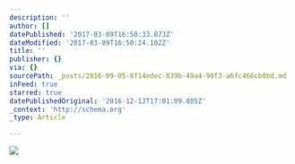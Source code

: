 ```yaml
---
description: ''
author: []
datePublished: '2017-03-09T16:50:33.873Z'
dateModified: '2017-03-09T16:50:24.102Z'
title: ''
publisher: {}
via: {}
sourcePath: _posts/2016-09-05-8f14edec-839b-49a4-90f3-a6fc466cb8bd.md
inFeed: true
starred: true
datePublishedOriginal: '2016-12-13T17:01:09.805Z'
_context: 'http://schema.org'
_type: Article

---
```

![](https://the-grid-user-content.s3-us-west-2.amazonaws.com/a9f54e57-056f-4f02-8090-9b78db6500fc.jpg)